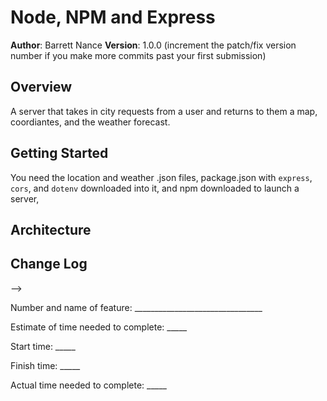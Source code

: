 
# Node, NPM and Express

**Author**: Barrett Nance
**Version**: 1.0.0 (increment the patch/fix version number if you make more commits past your first submission)

## Overview
<!-- Provide a high level overview of what this application is and why you are building it, beyond the fact that it's an assignment for this class. (i.e. What's your problem domain?) -->
A server that takes in city requests from a user and returns to them a map, coordiantes, and the weather forecast.

## Getting Started
<!-- What are the steps that a user must take in order to build this app on their own machine and get it running? -->
You need the location and weather .json  files, package.json with `express`, `cors`, and `dotenv` downloaded into it, and npm downloaded to launch a server,

## Architecture
<!-- Provide a detailed description of the application design. What technologies (languages, libraries, etc) you're using, and any other relevant design information. -->


## Change Log
<!-- Use this area to document the iterative changes made to your application as each feature is successfully implemented. Use time stamps. Here's an examples:

01-01-2001 4:59pm - Application now has a fully-functional express server, with a GET route for the location resource.

## Credits and Collaborations
<!-- Give credit (and a link) to other people or resources that helped you build this application. -->
-->

Number and name of feature: ________________________________

Estimate of time needed to complete: _____

Start time: _____

Finish time: _____

Actual time needed to complete: _____